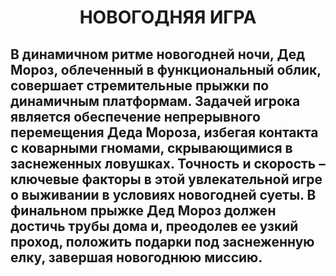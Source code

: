 <h1 align="center">НОВОГОДНЯЯ ИГРА</h1>
<h2>В динамичном ритме новогодней ночи, Дед Мороз, облеченный в функциональный облик, совершает стремительные прыжки по динамичным платформам. Задачей игрока является обеспечение непрерывного перемещения Деда Мороза, избегая контакта с коварными гномами, скрывающимися в заснеженных ловушках. Точность и скорость – ключевые факторы в этой увлекательной игре о выживании в условиях новогодней суеты. В финальном прыжке Дед Мороз должен достичь трубы дома и, преодолев ее узкий проход, положить подарки под заснеженную елку, завершая новогоднюю миссию.</h2>
